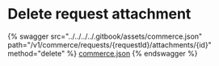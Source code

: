 # Delete request attachment

{% swagger src="../../../../.gitbook/assets/commerce.json" path="/v1/commerce/requests/{requestId}/attachments/{id}" method="delete" %}
[commerce.json](../../../../.gitbook/assets/commerce.json)
{% endswagger %}
